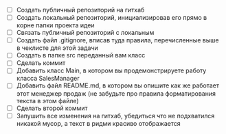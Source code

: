 - [ ] Создать публичный репозиторий на гитхаб
- [ ] Создать локальный репозиторий, инициализировав его прямо в корне папки проекта идеи
- [ ] Связать публичный репозиторий с локальным
- [ ] Создать файл .gitignore, вписав туда правила, перечисленные выше в чеклисте для этой задачи
- [ ] Создать в папке src переданный вам класс
- [ ] Сделать коммит
- [ ] Добавить класс Main, в котором вы продемонстрируете работу класса SalesManager
- [ ] Добавить файл README.md, в котором вы опишите как же работает этот менеджер продаж (не забудьте про правила форматирования текста в этом файле)
- [ ] Сделать второй коммит
- [ ] Запушить все изменения на гитхаб, убедиться что не подхватился никакой мусор, а текст в ридми красиво отображается